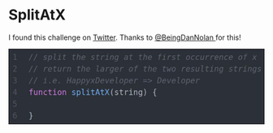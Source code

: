 # SplitAtX

I found this challenge on [Twitter](https://twitter.com/BeingDanNolan/status/1179837518193266693). Thanks to [@BeingDanNolan
](https://twitter.com/BeingDanNolan) for this!

![](2019-10-06-12-38-42.png)